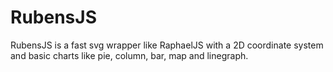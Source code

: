 # RubensJS

RubensJS is a fast svg wrapper like RaphaelJS with a 2D coordinate system and basic charts like pie, column, bar, map and linegraph.

